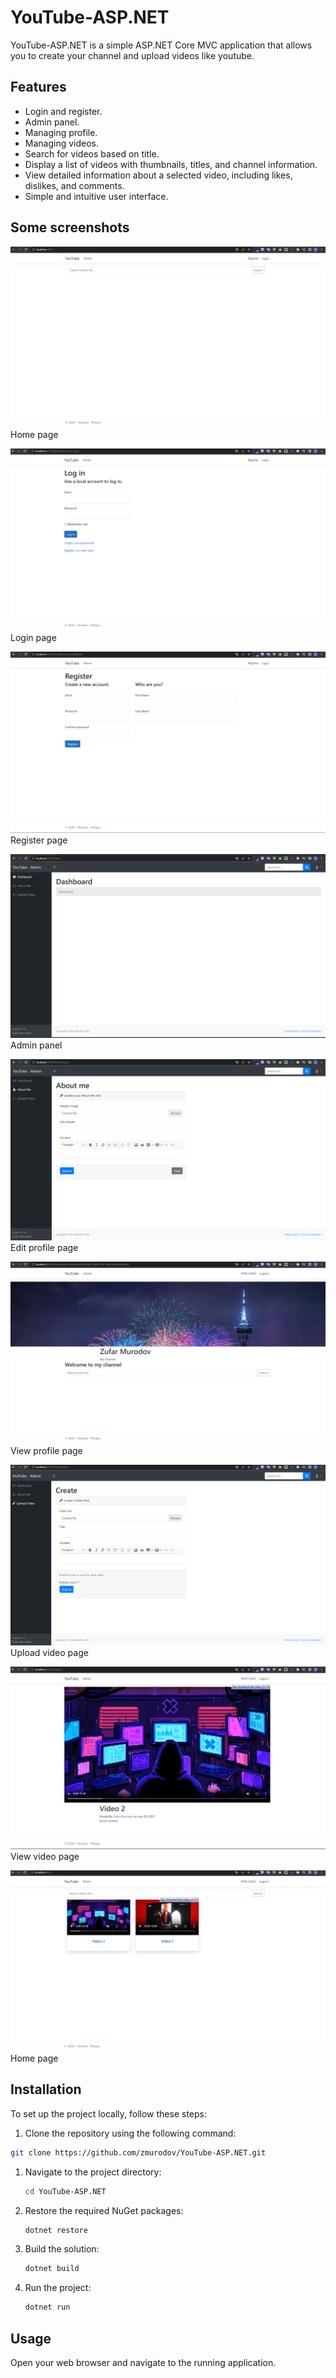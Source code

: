 
# YouTube-ASP.NET

YouTube-ASP.NET is a simple ASP.NET Core MVC application that allows you to create your channel and upload videos like youtube.

## Features

- Login and register.
- Admin panel.
- Managing profile.
- Managing videos.
- Search for videos based on title.
- Display a list of videos with thumbnails, titles, and channel information.
- View detailed information about a selected video, including likes, dislikes, and comments.
- Simple and intuitive user interface.


## Some screenshots

![alt text](screenshots/image_2023-07-25_17-10-06.png "Home page")
Home page

![alt text](screenshots/doc_2023-07-25_17-18-07.png "Login page")
Login page

![alt text](screenshots/doc_2023-07-25_17-18-11.png "Register page")
Register page

![alt text](screenshots/doc_2023-07-25_17-18-13.png "Admin panel")
Admin panel

![alt text](screenshots/doc_2023-07-25_17-18-16.png "Edit profile page")
Edit profile page

![alt text](screenshots/doc_2023-07-25_17-18-18.png "View profile page")
View profile page

![alt text](screenshots/doc_2023-07-25_17-18-21.png "Upload video page")
Upload video page

![alt text](screenshots/doc_2023-07-25_17-18-26.png "View video page")
View video page

![alt text](screenshots/doc_2023-07-25_17-18-28.png "Home page")
Home page

## Installation

To set up the project locally, follow these steps:

1. Clone the repository using the following command:

```bash
git clone https://github.com/zmurodov/YouTube-ASP.NET.git
```

1. Navigate to the project directory:

    ```bash
    cd YouTube-ASP.NET
2. Restore the required NuGet packages:
    
    ```bash
    dotnet restore
3. Build the solution:
    
    ```bash
    dotnet build
   
4. Run the project:
    
    ```bash
    dotnet run


## Usage
Open your web browser and navigate to the running application.

